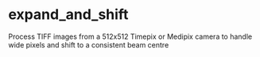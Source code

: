 # expand_and_shift
Process TIFF images from a 512x512 Timepix or Medipix camera to handle wide pixels and shift to a consistent beam centre
